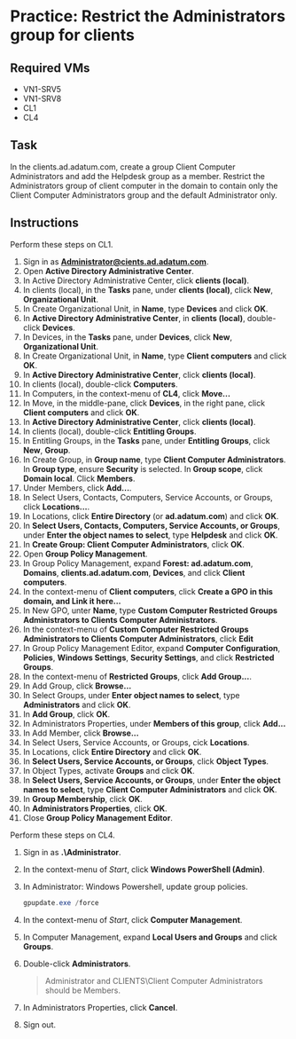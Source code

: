 # Practice: Restrict the Administrators group for clients

## Required VMs

* VN1-SRV5
* VN1-SRV8
* CL1
* CL4

## Task

In the clients.ad.adatum.com, create a group Client Computer Administrators and add the Helpdesk group as a member. Restrict the Administrators group of client computer in the domain to contain only the Client Computer Administrators group and the default Administrator only.

## Instructions

Perform these steps on CL1.

1. Sign in as **Administrator@cients.ad.adatum.com**.
1. Open **Active Directory Administrative Center**.
1. In Active Directory Administrative Center, click **clients (local)**.
1. In clients (local), in the **Tasks** pane, under **clients (local)**, click **New**, **Organizational Unit**.
1. In Create Organizational Unit, in **Name**, type **Devices** and click **OK**.
1. In **Active Directory Administrative Center**, in **clients (local)**, double-click **Devices**.
1. In Devices, in the **Tasks** pane, under **Devices**, click **New**, **Organizational Unit**.
1. In Create Organizational Unit, in **Name**, type **Client computers** and click **OK**.
1. In **Active Directory Administrative Center**, click **clients (local)**.
1. In clients (local), double-click **Computers**.
1. In Computers, in the context-menu of **CL4**, click **Move...**
1. In Move, in the middle-pane, click **Devices**, in the right pane, click **Client computers** and click **OK**.
1. In **Active Directory Administrative Center**, click **clients (local)**.
1. In clients (local), double-click **Entitling Groups**.
1. In Entitling Groups, in the **Tasks** pane, under **Entitling Groups**, click **New**, **Group**.
1. In Create Group, in **Group name**, type **Client Computer Administrators**. In **Group type**, ensure **Security** is selected. In **Group scope**, click **Domain local**. Click **Members**.
1. Under Members, click **Add...**.
1. In Select Users, Contacts, Computers, Service Accounts, or Groups, click **Locations...**.
1. In Locations, click **Entire Directory** (or **ad.adatum.com**) and click **OK**.
1. In **Select Users, Contacts, Computers, Service Accounts, or Groups**, under **Enter the object names to select**, type **Helpdesk** and click **OK**.
1. In **Create Group: Client Computer Administrators**, click **OK**.
1. Open **Group Policy Management**.
1. In Group Policy Management, expand **Forest: ad.adatum.com**, **Domains**, **clients.ad.adatum.com**, **Devices**, and click **Client computers**.
1. In the context-menu of **Client computers**, click **Create a GPO in this domain, and Link it here...**
1. In New GPO, unter **Name**, type **Custom Computer Restricted Groups Administrators to Clients Computer Administrators**.
1. In the context-menu of **Custom Computer Restricted Groups Administrators to Clients Computer Administrators**, click **Edit**
1. In Group Policy Management Editor, expand **Computer Configuration**, **Policies**, **Windows Settings**, **Security Settings**, and click **Restricted Groups**.
1. In the context-menu of **Restricted Groups**, click **Add Group...**.
1. In Add Group, click **Browse...**
1. In Select Groups, under **Enter object names to select**, type **Administrators** and click **OK**.
1. In **Add Group**, click **OK**.
1. In Administrators Properties, under **Members of this group**, click **Add...**
1. In Add Member, click **Browse...**
1. In Select Users, Service Accounts, or Groups, cick **Locations**.
1. In Locations, click **Entire Directory** and click **OK**.
1. In **Select Users, Service Accounts, or Groups**, click **Object Types**.
1. In Object Types, activate **Groups** and click **OK**.
1. In **Select Users, Service Accounts, or Groups**, under **Enter the object names to select**, type **Client Computer Administrators** and click **OK**.
1. In **Group Membership**, click **OK**.
1. In **Administrators Properties**, click **OK**.
1. Close **Group Policy Management Editor**.

Perform these steps on CL4.

1. Sign in as **.\Administrator**.
1. In the context-menu of *Start*, click **Windows PowerShell (Admin)**.
1. In Administrator: Windows Powershell, update group policies.

    ````powershell
    gpupdate.exe /force
    ````

1. In the context-menu of *Start*, click **Computer Management**.
1. In Computer Management, expand **Local Users and Groups** and click **Groups**.
1. Double-click **Administrators**.

    > Administrator and CLIENTS\Client Computer Administrators should be Members.

1. In Administrators Properties, click **Cancel**.
1. Sign out.
